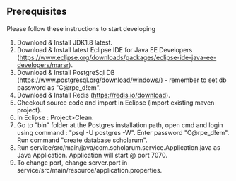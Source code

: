 ## Prerequisites

Please follow these instructions to start developing

1. Download & Install JDK1.8 latest.
2. Download & Install latest Eclipse IDE for Java EE Developers (https://www.eclipse.org/downloads/packages/eclipse-ide-java-ee-developers/marsr).
3. Download & Install PostgreSql DB (https://www.postgresql.org/download/windows/) - remember to set db password as "C@rpe_d!em".
4. Download & Install Redis (https://redis.io/download).
5. Checkout source code and import in Eclipse (import existing maven project).
6. In Eclipse : Project>Clean.
7. Go to "bin" folder at the Postgres installation path, open cmd and login using command : "psql -U postgres -W". Enter password "C@rpe_d!em".
Run command "create database scholarum".
6. Run service/src/main/java/com.scholarum.service.Application.java as Java Application. Application will start @ port 7070.
7. To change port, change server.port in service/src/main/resource/application.properties.